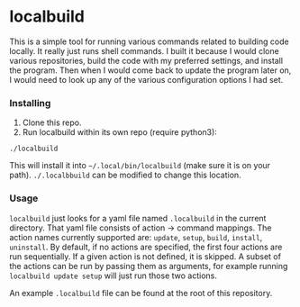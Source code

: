 # localbuild

This is a simple tool for running various commands related to building code
locally. It really just runs shell commands. I built it because I would clone
various repositories, build the code with my preferred settings, and install
the program. Then when I would come back to update the program later on, I
would need to look up any of the various configuration options I had set.


### Installing
1. Clone this repo.
2. Run localbuild within its own repo (require python3):
```
./localbuild
```
This will install it into `~/.local/bin/localbuild` (make sure it is on your
path). `./.localbbuild` can be modified to change this location.


### Usage
`localbuild` just looks for a yaml file named `.localbuild` in the current
directory. That yaml file consists of action -> command mappings. The action
names currently supported are: `update`, `setup`, `build`, `install`,
`uninstall`. By default, if no actions are specified, the first four actions are run sequentially. If a given action is not defined, it is skipped. A subset of the actions can be run by passing them as arguments, for example running `localbuild update setup` will  just run those two actions.

An example `.localbuild` file can be found at the root of this repository.
